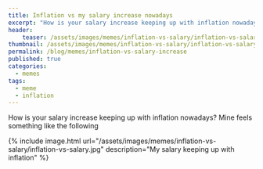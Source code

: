 ```yaml
---
title: Inflation vs my salary increase nowadays
excerpt: "How is your salary increase keeping up with inflation nowadays?"
header:
    teaser: /assets/images/memes/inflation-vs-salary/inflation-vs-salary.jpeg
thumbnail: /assets/images/memes/inflation-vs-salary/inflation-vs-salary.jpeg  
permalink: /blog/memes/inflation-vs-salary-increase
published: true
categories:
  - memes
tags:
  - meme
  - inflation
---
```


How is your salary increase keeping up with inflation nowadays? Mine feels something like the following 

{% include image.html url="/assets/images/memes/inflation-vs-salary/inflation-vs-salary.jpg" description="My salary keeping up with inflation" %}
